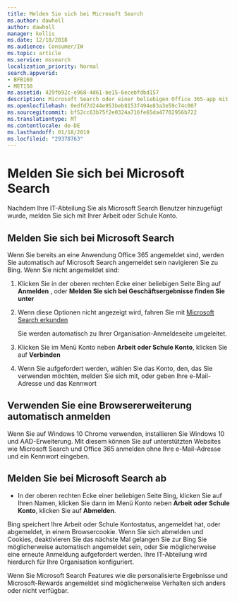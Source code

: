 ```yaml
---
title: Melden Sie sich bei Microsoft Search
ms.author: dawholl
author: dawholl
manager: kellis
ms.date: 12/18/2018
ms.audience: Consumer/IW
ms.topic: article
ms.service: mssearch
localization_priority: Normal
search.appverid:
- BFB160
- MET150
ms.assetid: 429fb92c-e968-4d61-be15-6ecebfdbd157
description: Microsoft Search oder einer beliebigen Office 365-app mit einem Konto arbeiten oder Schule anmelden
ms.openlocfilehash: 0edfd7d244e953beb8153f494e83a3e59c74c007
ms.sourcegitcommit: bf52cc63b75f2e0324a716fe65da47702956b722
ms.translationtype: MT
ms.contentlocale: de-DE
ms.lasthandoff: 01/18/2019
ms.locfileid: "29378763"
---
```

# <a name="sign-in-to-microsoft-search"></a>Melden Sie sich bei Microsoft Search

Nachdem Ihre IT-Abteilung Sie als Microsoft Search Benutzer hinzugefügt wurde, melden Sie sich mit Ihrer Arbeit oder Schule Konto.
  
## <a name="sign-in-to-microsoft-search"></a>Melden Sie sich bei Microsoft Search

Wenn Sie bereits an eine Anwendung Office 365 angemeldet sind, werden Sie automatisch auf Microsoft Search angemeldet sein navigieren Sie zu Bing. Wenn Sie nicht angemeldet sind:
  
1. Klicken Sie in der oberen rechten Ecke einer beliebigen Seite Bing auf **Anmelden** , oder **Melden Sie sich bei Geschäftsergebnisse finden Sie unter**
    
2. Wenn diese Optionen nicht angezeigt wird, fahren Sie mit [Microsoft Search erkunden](https://www.bing.com/business/explore)
    
    Sie werden automatisch zu Ihrer Organisation-Anmeldeseite umgeleitet.
    
3. Klicken Sie im Menü Konto neben **Arbeit oder Schule Konto**, klicken Sie auf **Verbinden**
    
4. Wenn Sie aufgefordert werden, wählen Sie das Konto, den, das Sie verwenden möchten, melden Sie sich mit, oder geben Ihre e-Mail-Adresse und das Kennwort
    
## <a name="use-a-browser-extension-to-sign-in-automatically"></a>Verwenden Sie eine Browsererweiterung automatisch anmelden

Wenn Sie auf Windows 10 Chrome verwenden, installieren Sie Windows 10 und AAD-Erweiterung. Mit diesem können Sie auf unterstützten Websites wie Microsoft Search und Office 365 anmelden ohne Ihre e-Mail-Adresse und ein Kennwort eingeben.
  
## <a name="sign-out-of-microsoft-search"></a>Melden Sie bei Microsoft Search ab

- In der oberen rechten Ecke einer beliebigen Seite Bing, klicken Sie auf Ihren Namen, klicken Sie dann im Menü Konto neben **Arbeit oder Schule Konto**, klicken Sie auf **Abmelden**.
    
Bing speichert Ihre Arbeit oder Schule Kontostatus, angemeldet hat, oder abgemeldet, in einem Browsercookie. Wenn Sie sich abmelden und Cookies, deaktivieren Sie das nächste Mal gelangen Sie zur Bing Sie möglicherweise automatisch angemeldet sein, oder Sie möglicherweise eine erneute Anmeldung aufgefordert werden. Ihre IT-Abteilung wird hierdurch für Ihre Organisation konfiguriert.
  
Wenn Sie Microsoft Search Features wie die personalisierte Ergebnisse und Microsoft-Rewards angemeldet sind möglicherweise Verhalten sich anders oder nicht verfügbar.

  

